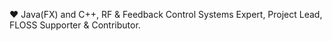 ❤️ Java(FX) and C++, RF & Feedback Control Systems Expert, Project Lead, FLOSS Supporter & Contributor.